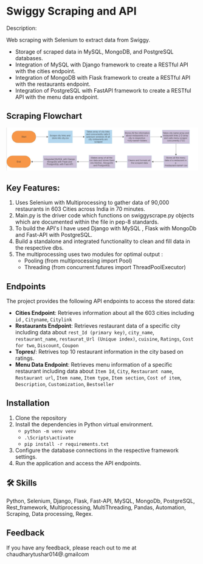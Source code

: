 
# Swiggy Scraping and API

Description:

 Web scraping with Selenium to extract data from Swiggy.
- Storage of scraped data in MySQL, MongoDB, and PostgreSQL databases.
- Integration of MySQL with Django framework to create a RESTful API with the cities endpoint.
- Integration of MongoDB with Flask framework to create a RESTful API with the restaurants endpoint.
- Integration of PostgreSQL with FastAPI framework to create a RESTful API with the menu data endpoint.



## Scraping Flowchart

![App Screenshot](https://github.com/chaudhary-tushar/Swiggy-Scraping-and-API/blob/master/flowchart.jpg)


## Key Features:

1. Uses Selenium with Multiprocessing to gather data of 90,000 restaurants in 603 Cities across India in 70 minutes.
2. Main.py is the driver code which functions on swiggyscrape.py objects which are documented within the file in pep-8 standards.
3. To build the API's I have used Django with MySQL , Flask with MongoDb and Fast-API with PostgreSQL.
4. Build a standalone and integrated functionality to clean and fill data in the respective dbs.
5. The multiprocessing uses two modules for optimal output :
    - Pooling   (from multiprocessing import Pool)
    - Threading (from concurrent.futures import ThreadPoolExecutor)

## Endpoints

The project provides the following API endpoints to access the stored data:

- **Cities Endpoint**: Retrieves information about all the 603 cities including `id` , `Cityname`, `Citylink`
- **Restaurants Endpoint**: Retrieves restaurant data of a specific city including data about `rest_Id (primary key)`, `city_name`, `restaurant_name`, `restaurat_Url (Unique index)`, `cuisine`, `Ratings`, `Cost for two`, `Discount`, `Coupon`
- **Topres/<city-name>**: Retrives top 10 restaurant information in the city based on ratings.
- **Menu Data Endpoint**: Retrieves menu information of a specific restaurant including data about  `Item Id`, `City`, `Restaurant name`, `Restaurant url`, `Item name`, `Item type`, `Item section`, `Cost of item`, `Description`, `Customization`, `Bestseller`

## Installation

1. Clone the repository
2. Install the dependencies in Python virtual environment.
    - `python -m venv venv`
    - `.\Scripts\activate` 
    - `pip install -r requirements.txt`
3. Configure the database connections in the respective framework settings.
4. Run the application and access the API endpoints.

## 🛠 Skills
Python, Selenium, Django, Flask, Fast-API, MySQL, MongoDb, PostgreSQL, Rest_framework, Multiprocessing, MultiThreading, Pandas, Automation, Scraping, Data processing, Regex. 


## Feedback

If you have any feedback, please reach out to me at chaudharytushar014@.gmailcom

